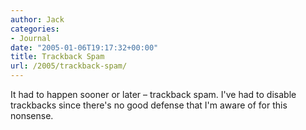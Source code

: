 ```yaml
---
author: Jack
categories:
- Journal
date: "2005-01-06T19:17:32+00:00"
title: Trackback Spam
url: /2005/trackback-spam/
---
```


It had to happen sooner or later &#8211; trackback spam. I've had to disable trackbacks since there's no good defense that I'm aware of for this nonsense.